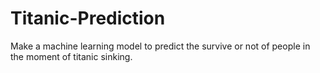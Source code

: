 # Titanic-Prediction
Make a machine learning model to predict the survive or not of people in the moment of titanic sinking.

